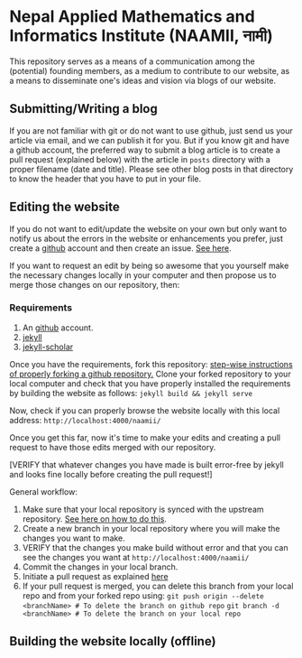 # Nepal Applied Mathematics and Informatics Institute (NAAMII, नामी)
This repository serves as a means of a communication among the (potential) founding members, as a medium to contribute to our website, as a means to disseminate one's ideas and vision via blogs of our website.

## Submitting/Writing a blog
If you are not familiar with git or do not want to use github, just send us your article via email, and we can publish it for you.
But if you know git and have a github account, the preferred way to submit a blog article is to create a pull request (explained below) with the article in `posts` directory with a proper filename (date and title).
Please see other blog posts in that directory to know the header that you have to put in your file.


## Editing the website

If you do not want to edit/update the website on your own but only want to notify us about the errors in the website or enhancements you prefer, just create a [github](https://github.com/) account and then create an issue. [See here](https://help.github.com/articles/creating-an-issue/).

If you want to request an edit by being so awesome that you yourself make the necessary changes locally in your computer and then propose us to merge those changes on our repository, then:

### Requirements
1. An [github](https://github.com/) account.
2. [jekyll](https://jekyllrb.com/)
3. [jekyll-scholar](https://github.com/inukshuk/jekyll-scholar)

Once you have the requirements, fork this repository: [step-wise instructions of properly forking a github repository.](https://help.github.com/articles/fork-a-repo/)
Clone your forked repository to your local computer and check that you have properly installed the requirements by building the website as follows:
`jekyll build && jekyll serve`

Now, check if you can properly browse the website locally with this local address: `http://localhost:4000/naamii/`

Once you get this far, now it's time to make your edits and creating a pull request to have those edits merged with our repository.

[VERIFY that whatever changes you have made is built error-free by jekyll and looks fine locally before creating the pull request!]

General workflow:
1. Make sure that your local repository is synced with the upstream repository. [See here on how to do this](https://help.github.com/articles/syncing-a-fork/).
2. Create a new branch in your local repository where you will make the changes you want to make.
3. VERIFY that the changes you make build without error and that you can see the changes you want at `http://localhost:4000/naamii/`
4. Commit the changes in your local branch.
3. Initiate a pull request as explained [here](https://help.github.com/articles/using-pull-requests/)
4. If your pull request is merged, you can delete this branch from your local repo and from your forked repo using:
`git push origin --delete <branchName> # To delete the branch on github repo`
`git branch -d <branchName> # To delete the branch on your local repo`

## Building the website locally (offline)

